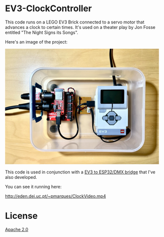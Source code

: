 EV3-ClockController
===

This code runs on a LEGO EV3 Brick connected to a servo motor that advances a clock to certain times. It's used on a theater play by Jon Fosse entitled "The Night Signs its Songs".

Here's an image of the project:

![EV3 Controller](imgs/ClockProject.jpeg)

This code is used in conjunction with a [EV3 to ESP32/DMX bridge](https://github.com/pjpmarques/DMX512-EV3-Bridge) that I've also developed.

You can see it running here:

http://eden.dei.uc.pt/~pmarques/ClockVideo.mp4


License
===
[Apache 2.0](LICENSE.txt)
